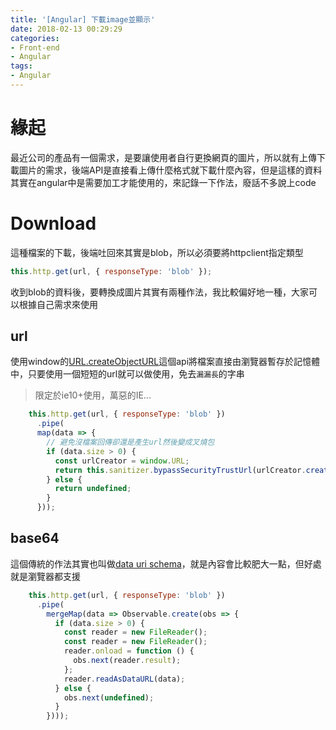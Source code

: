 ```yaml
---
title: '[Angular] 下載image並顯示'
date: 2018-02-13 00:29:29
categories:
- Front-end
- Angular
tags:
- Angular
---
```


# 緣起

最近公司的產品有一個需求，是要讓使用者自行更換網頁的圖片，所以就有上傳下載圖片的需求，後端API是直接看上傳什麼格式就下載什麼內容，但是這樣的資料其實在angular中是需要加工才能使用的，來記錄一下作法，廢話不多說上code

<!--more-->

# Download

這種檔案的下載，後端吐回來其實是blob，所以必須要將httpclient指定類型

```javascript
this.http.get(url, { responseType: 'blob' });
```

收到blob的資料後，要轉換成圖片其實有兩種作法，我比較偏好地一種，大家可以根據自己需求來使用

## url

使用window的[URL.createObjectURL](https://developer.mozilla.org/en-US/docs/Web/API/URL/createObjectURL)這個api將檔案直接由瀏覽器暫存於記憶體中，只要使用一個短短的url就可以做使用，免去`漏漏長`的字串

> 限定於ie10+使用，萬惡的IE...

```javascript
    this.http.get(url, { responseType: 'blob' })
      .pipe(
      map(data => {
        // 避免沒檔案回傳卻還是產生url然後變成叉燒包
        if (data.size > 0) {
          const urlCreator = window.URL;
          return this.sanitizer.bypassSecurityTrustUrl(urlCreator.createObjectURL(data));
        } else {
          return undefined;
        }
      }));
```



## base64

這個傳統的作法其實也叫做[data uri schema](https://en.wikipedia.org/wiki/Data_URI_scheme)，就是內容會比較肥大一點，但好處就是瀏覽器都支援

```javascript
    this.http.get(url, { responseType: 'blob' })
      .pipe(
        mergeMap(data => Observable.create(obs => {
          if (data.size > 0) {
            const reader = new FileReader();
            const reader = new FileReader();
            reader.onload = function () {
              obs.next(reader.result);
            };
            reader.readAsDataURL(data);
          } else {
            obs.next(undefined);
          }
        })));
```

